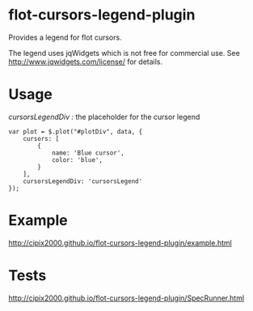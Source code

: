 # flot-cursors-legend-plugin

Provides a legend for flot cursors.

The legend uses jqWidgets which is not free for commercial use. See <http://www.jqwidgets.com/license/> for details.

Usage
=====

*cursorsLegendDiv :* the placeholder for the cursor legend

    var plot = $.plot("#plotDiv", data, {
        cursors: [
            {
                name: 'Blue cursor',
                color: 'blue',
            }
        ],
        cursorsLegendDiv: 'cursorsLegend'
    });

Example
=======

http://cipix2000.github.io/flot-cursors-legend-plugin/example.html

Tests
=====
http://cipix2000.github.io/flot-cursors-legend-plugin/SpecRunner.html
